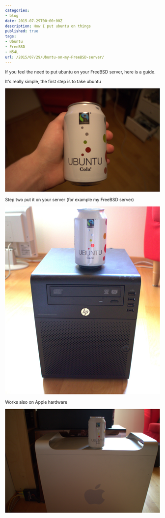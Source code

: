 ```yaml
---
categories:
- blog
date: 2015-07-29T00:00:00Z
description: How I put ubuntu on things
published: true
tags:
- Ubuntu
- FreeBSD
- N54L
url: /2015/07/29/Ubuntu-on-my-FreeBSD-server/
---
```


If you feel the need to put ubuntu on your FreeBSD server, 
here is a guide. 


It's really simple, the first step is to take ubuntu

![take ubuntu][1]

Step two put it on your server (for example my FreeBSD server)

![ubuntu on FreeBSD server][2]

Works also on Apple hardware

![ubuntu on mac][3]


  [1]: /blog-bilder/2015-07-29-take-ubuntu.jpg
  [2]: /blog-bilder/2015-07-29-ubuntu-on-FreeBSD-server.jpg
  [3]: /blog-bilder/2015-07-29-ubuntu-on-mac.jpg
